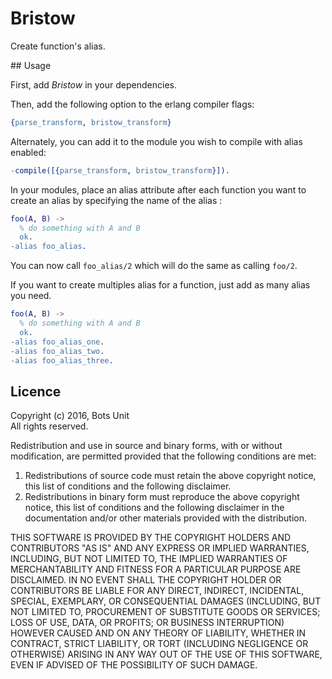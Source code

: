 # Bristow

Create function's alias.

## Usage 

First, add *Bristow* in your dependencies.

Then, add the following option to the erlang compiler flags:

```erlang
{parse_transform, bristow_transform}
```

Alternately, you can add it to the module you wish to compile with alias enabled:

```erlang
-compile([{parse_transform, bristow_transform}]).
```

In your modules, place an alias attribute after each function you want to create an alias by specifying the name of the alias :

```erlang
foo(A, B) ->
  % do something with A and B
  ok.
-alias foo_alias.
```

You can now call `foo_alias/2` which will do the same as calling `foo/2`.

If you want to create multiples alias for a function, just add as many alias you need.

```erlang
foo(A, B) ->
  % do something with A and B
  ok.
-alias foo_alias_one.
-alias foo_alias_two.
-alias foo_alias_three.
```

## Licence

Copyright (c) 2016, Bots Unit<br />
All rights reserved.

Redistribution and use in source and binary forms, with or without modification, are permitted provided that the following conditions are met:

1. Redistributions of source code must retain the above copyright notice, this list of conditions and the following disclaimer.
1. Redistributions in binary form must reproduce the above copyright notice, this list of conditions and the following disclaimer in the documentation and/or other materials provided with the distribution.


THIS SOFTWARE IS PROVIDED BY THE COPYRIGHT HOLDERS AND CONTRIBUTORS "AS IS" AND ANY EXPRESS OR IMPLIED WARRANTIES, INCLUDING, BUT NOT LIMITED TO, THE IMPLIED WARRANTIES OF MERCHANTABILITY AND FITNESS FOR A PARTICULAR PURPOSE ARE DISCLAIMED. IN NO EVENT SHALL THE COPYRIGHT HOLDER OR CONTRIBUTORS BE LIABLE FOR ANY DIRECT, INDIRECT, INCIDENTAL, SPECIAL, EXEMPLARY, OR CONSEQUENTIAL DAMAGES (INCLUDING, BUT NOT LIMITED TO, PROCUREMENT OF SUBSTITUTE GOODS OR SERVICES; LOSS OF USE, DATA, OR PROFITS; OR BUSINESS INTERRUPTION) HOWEVER CAUSED AND ON ANY THEORY OF LIABILITY, WHETHER IN CONTRACT, STRICT LIABILITY, OR TORT (INCLUDING NEGLIGENCE OR OTHERWISE) ARISING IN ANY WAY OUT OF THE USE OF THIS SOFTWARE, EVEN IF ADVISED OF THE POSSIBILITY OF SUCH DAMAGE.

